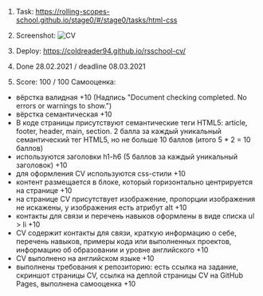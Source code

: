 1. Task: https://rolling-scopes-school.github.io/stage0/#/stage0/tasks/html-css
2. Screenshot: 
![CV](https://user-images.githubusercontent.com/54440204/109417910-a26dd000-79d6-11eb-9185-847fa86ea536.png)

3. Deploy: https://coldreader94.github.io/rsschool-cv/
4. Done 28.02.2021 / deadline 08.03.2021
5. Score: 100 / 100
   Самооценка:
- вёрстка валидная +10  (Надпись "Document checking completed. No errors or warnings to show.")
- вёрстка семантическая +10
- В коде страницы присутствуют семантические теги HTML5: article, footer, header, main, section.
   2 балла за каждый уникальный семантический тег HTML5, но не больше 10 баллов (итого 5 * 2 = 10 баллов)
- используются заголовки h1-h6  (5 баллов за каждый уникальный заголовок)  +10
- для оформления СV используются css-стили +10
- контент размещается в блоке, который горизонтально центрируется на странице +10
- на странице СV присутствует изображение, пропорции изображения не искажены, у изображения есть атрибут alt +10
- контакты для связи и перечень навыков оформлены в виде списка ul > li +10
- CV содержит контакты для связи, краткую информацию о себе, перечень навыков, примеры кода или выполненных проектов, информацию об образовании и уровне английского +10
- CV выполнено на английском языке +10
- выполнены требования к репозиторию: есть ссылка на задание, скриншот страницы СV, ссылка на деплой страницы CV на GitHub Pages, выполнена самооценка +10
